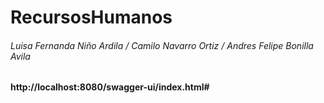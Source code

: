 # RecursosHumanos

<h6> Luisa Fernanda Niño Ardila / Camilo Navarro Ortiz / Andres Felipe Bonilla Avila </h6>

<h4> http://localhost:8080/swagger-ui/index.html# </h4>